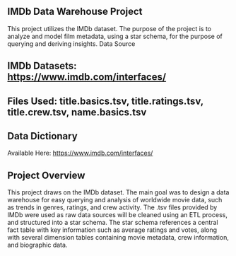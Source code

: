## IMDb Data Warehouse Project
This project utilizes the IMDb dataset. The purpose of the project is to analyze and model film metadata, using a star schema, for the purpose of querying and deriving insights.
Data Source
## IMDb Datasets: https://www.imdb.com/interfaces/
## Files Used: title.basics.tsv, title.ratings.tsv, title.crew.tsv, name.basics.tsv
## Data Dictionary 
Available Here: https://www.imdb.com/interfaces/
## Project Overview
This project draws on the IMDb dataset. The main goal was to design a data warehouse for easy querying and analysis of worldwide movie data, such as trends in genres, ratings, and crew activity.
The .tsv files provided by IMDb were used as raw data sources will be cleaned using an ETL process, and structured into a star schema. The star schema references a central fact table with key information such as average ratings and votes, along with several dimension tables containing movie metadata, crew information, and biographic data.

